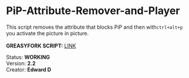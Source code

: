 # PiP-Attribute-Remover-and-Player

This script removes the attribute that blocks PiP and then with` ctrl+alt+p ` you activate the picture in picture.<br>
<br>
<b>GREASYFORK SCRIPT:</b> <a href="https://greasyfork.org/en/scripts/475305-2-in-1">LINK</a>

 Status: <b>WORKING</b>
 <br>
 Version: <b>2.2</b>
 <br>
 Creator: <b>Edward D</b>
